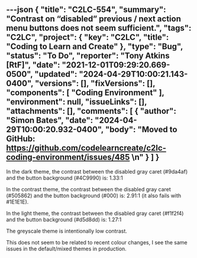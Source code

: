 ---json
{
  "title": "C2LC-554",
  "summary": "Contrast on “disabled” previous / next action menu buttons does not seem sufficient.",
  "tags": "C2LC",
  "project": {
    "key": "C2LC",
    "title": "Coding to Learn and Create"
  },
  "type": "Bug",
  "status": "To Do",
  "reporter": "Tony Atkins [RtF]",
  "date": "2021-12-01T09:29:20.669-0500",
  "updated": "2024-04-29T10:00:21.143-0400",
  "versions": [],
  "fixVersions": [],
  "components": [
    "Coding Environment"
  ],
  "environment": null,
  "issueLinks": [],
  "attachments": [],
  "comments": [
    {
      "author": "Simon Bates",
      "date": "2024-04-29T10:00:20.932-0400",
      "body": "Moved to GitHub: <https://github.com/codelearncreate/c2lc-coding-environment/issues/485>&#x20;\n"
    }
  ]
}
---
In the dark theme, the contrast between the disabled gray caret (#9da4af) and the button background (#4C9990) is: 1.33:1

<!-- media: file a0ce8059-87ca-4649-b379-daf4236bcce0 -->

In the contrast theme, the contrast between the disabled gray caret (#505862) and the button background (#000) is: 2.91:1 (it also fails with #1E1E1E).

<!-- media: file 57df7652-591d-407b-b9d8-6fcf03562d5d -->

In the light theme, the contrast between the disabled gray caret (#f1f2f4) and the button background (#d5d8dd) is: 1.27:1

<!-- media: file a07dd31a-9ccc-4238-a743-241d2875928c -->

The greyscale theme is intentionally low contrast.

This does not seem to be related to recent colour changes, I see the same issues in the default/mixed themes in production.

        